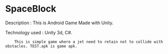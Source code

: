 # SpaceBlock

Description : This is Android Game Made with Unity.

Technology used : Unity 3d, C#.

        This is simple game where a jet need to retain not to collide with obstacles. TEST.apk is game apk.
